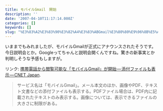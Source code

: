 ```yaml
---
title: モバイルGmail　開始
description: ''
date: '2007-04-10T11:17:14.000Z'
categories: []
keywords: []
slug: "%E3%83%A2%E3%83%90%E3%82%A4%E3%83%ABGmail%E3%80%80%E9%96%8B%E5%A7%8B"
---
```

いままでもみれましたが、モバイルGmailが正式にアナウンスされたそうです。今日説明会とか。Googleってちゃんと説明会開くんですね。驚きの新事実とか判明しそうな予感もしますが。

リンク: [携帯電話から閲覧可能な「モバイルGmail」が開始 — 添付ファイルも表示 — CNET Japan](http://japan.cnet.com/news/media/story/0,2000056023,20346729,00.htm?ref=rss "携帯電話から閲覧可能な「モバイルGmail」が開始--添付ファイルも表示 - CNET Japan").

> サービス名は「モバイルGmail」。メール本文のほか、画像やPDF、テキスト文書などの添付ファイルも表示する。PDFファイル場合は、PDF内に記載されたテキストのみ表示する。画像については、表示できるファイルの大きさに制限がある。